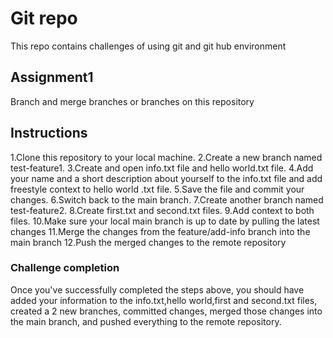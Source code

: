 # Git repo 
This repo contains challenges of using git and git hub environment

## Assignment1
Branch and merge branches or branches on this repository 

## Instructions
1.Clone this repository to your local machine.
2.Create a new branch named test-feature1.
3.Create and open  info.txt file and hello world.txt file.
4.Add your name and a short description about yourself to the info.txt file and add freestyle context to hello world .txt file.
5.Save the file and commit your changes.
6.Switch back to the main branch.
7.Create another branch named test-feature2.
8.Create first.txt and second.txt files.
9.Add context to both files.
10.Make sure your local main branch is up to date by pulling the latest changes
11.Merge the changes from the feature/add-info branch into the main branch
12.Push the merged changes to the remote repository

### Challenge completion
Once you've successfully completed the steps above, you should have added your information to the info.txt,hello world,first and second.txt files, created a  2 new branches, committed changes, merged those changes into the main branch, and pushed everything to the remote repository.